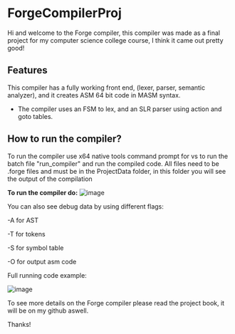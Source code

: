 # ForgeCompilerProj
Hi and welcome to the Forge compiler, this compiler was made as a final project for my computer science college course, I think it came out pretty good!
## Features
This compiler has a fully working front end, (lexer, parser, semantic analyzer), and it creates ASM 64 bit code in MASM syntax.
- The compiler uses an FSM to lex, and an SLR parser using action and goto tables.
## How to run the compiler?
To run the compiler use x64 native tools command prompt for vs to run the batch file "run_compiler" and run the compiled code.
All files need to be .forge files and must be in the ProjectData folder, in this folder you will see the output of the compilation

**To run the compiler do:**
![image](https://github.com/user-attachments/assets/b2ccb652-51e6-4615-b94e-4b8e348b2a93)

You can also see debug data by using different flags:

-A for AST

-T for tokens

-S for symbol table

-O for output asm code


Full running code example:

![image](https://github.com/user-attachments/assets/bb2f7676-437f-468c-a959-d5bd58ca9d62)


To see more details on the Forge compiler please read the project book, it will be on my github aswell.

Thanks!

